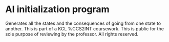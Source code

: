 # AI initialization program
Generates all the states and the consequences of going from one state to another.
This is part of a KCL %CCS2INT coursework.
This is public for the sole purpose of reviewing by the professor.
All rights reserved.
